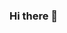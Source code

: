### Hi there 👋

<!--
**bfc782/bfc782** is a ✨ _special_ ✨ repository because its `README.md` (this file) appears on your GitHub profile.

Here are some ideas to get you started:

- 🔭 I’m currently working on ... a lo-tech, non-profit startup concept that combines datascience and running
- 🌱 I’m currently learning ... Dash, Django and Deutsch!
- 🤔 I’m looking for help with ... keeping design clear and simple
- 💬 Ask me about ... my Wittgenstein theories
- 📫 How to reach me: ... LinkedIn https://www.linkedin.com/in/benfcook/
- 😄 Pronouns: ... 
- ⚡ Fun fact: ...
-->
